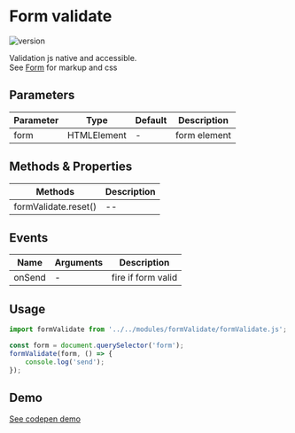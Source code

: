 
# Form validate

![version](https://img.shields.io/github/manifest-json/v/Natjo/formValidate)  

  

Validation js native and accessible.  
See [Form](https://github.com/Natjo/form) for markup and css

## Parameters
| Parameter | Type | Default | Description |
| ------ | ------ | ------ | ------ |
| form | HTMLElement | - | form element |


## Methods & Properties
| Methods | Description |
| ------ | ------ |
| formValidate.reset() | -- |

## Events
| Name | Arguments | Description |
| ------ | ------ | ------ |
| onSend | - | fire if form valid |


## Usage
```javascript
import formValidate from '../../modules/formValidate/formValidate.js';

const form = document.querySelector('form');
formValidate(form, () => {
    console.log('send');
});

```

## Demo
[See codepen demo](https://codepen.io/natjo/pen/NmMzNd?editors=0011)


